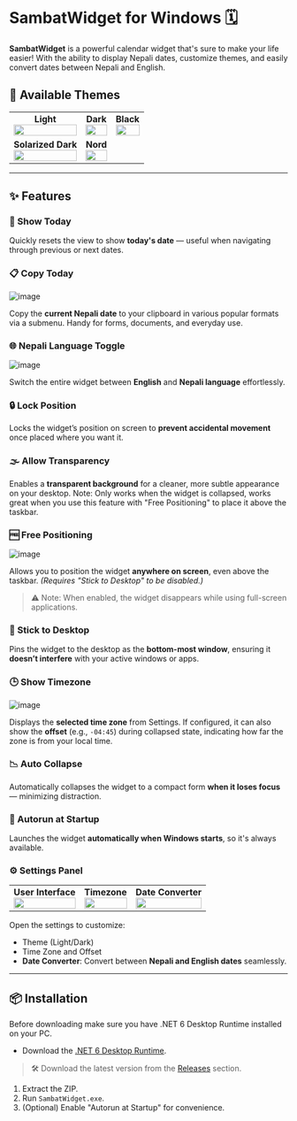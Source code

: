 # SambatWidget for Windows 🗓️
**SambatWidget** is a powerful calendar widget that's sure to make your life easier! With the ability to display Nepali dates, customize themes, and easily convert dates between Nepali and English.

<h2>🎨 Available Themes</h2>
<table>
  <tr>
    <td align="center"><strong>Light</strong><br/>
      <img src="https://github.com/user-attachments/assets/44585823-c1ed-4347-b1e8-3b14337d85b7" width="100%"/>
    </td>
    <td align="center"><strong>Dark</strong><br/>
      <img src="https://github.com/user-attachments/assets/6a59f9e8-422b-47f1-a8c5-d7d0c4b75c76" width="100%"/>
    </td>
    <td align="center"><strong>Black</strong><br/>
      <img src="https://github.com/user-attachments/assets/389a0554-3cfc-42a2-9afa-3f0c93b5e755" width="100%"/>
    </td>
  </tr>
  <tr>
    <td align="center"><strong>Solarized Dark</strong><br/>
      <img src="https://github.com/user-attachments/assets/f627ce42-e1cf-4b35-b4bd-1b4498af22df" width="100%"/>
    </td>
    <td align="center"><strong>Nord</strong><br/>
      <img src="https://github.com/user-attachments/assets/7219cd29-3731-4dee-acb4-3218d437adcc" width="100%"/>
    </td>
    <td></td>
  </tr>
</table>


---

## ✨ Features

### 🔁 Show Today
Quickly resets the view to show **today's date** — useful when navigating through previous or next dates.

### 📋 Copy Today
![image](https://github.com/user-attachments/assets/a8fb1c20-f77e-401b-ba6e-58febe86a7a7)

Copy the **current Nepali date** to your clipboard in various popular formats via a submenu. Handy for forms, documents, and everyday use.

### 🌐 Nepali Language Toggle
![image](https://github.com/user-attachments/assets/678869d6-b96f-465e-8b0a-a25d2b7a571b)

Switch the entire widget between **English** and **Nepali language** effortlessly.

### 🔒 Lock Position
Locks the widget’s position on screen to **prevent accidental movement** once placed where you want it.

### 🌫️ Allow Transparency
Enables a **transparent background** for a cleaner, more subtle appearance on your desktop.
Note: Only works when the widget is collapsed, works great when you use this feature with "Free Positioning" to place it above the taskbar.

### 🆓 Free Positioning
![image](https://github.com/user-attachments/assets/6a5e9c46-7f5c-4997-b51f-062fa5006429)

Allows you to position the widget **anywhere on screen**, even above the taskbar. *(Requires "Stick to Desktop" to be disabled.)*
> ⚠️ Note: When enabled, the widget disappears while using full-screen applications.

### 📌 Stick to Desktop
Pins the widget to the desktop as the **bottom-most window**, ensuring it **doesn’t interfere** with your active windows or apps.

### 🕒 Show Timezone
![image](https://github.com/user-attachments/assets/a04439e9-c194-4a50-adc6-753e200476ef)

Displays the **selected time zone** from Settings. If configured, it can also show the **offset** (e.g., `-04:45`) during collapsed state, indicating how far the zone is from your local time.

### 📉 Auto Collapse
Automatically collapses the widget to a compact form **when it loses focus** — minimizing distraction.

### 🚀 Autorun at Startup
Launches the widget **automatically when Windows starts**, so it's always available.

### ⚙️ Settings Panel
<table>
  <tr>
    <td align="center"><strong>User Interface</strong><br/>
      <img src="https://github.com/user-attachments/assets/426244c6-f8f6-4b8a-b412-2687ee19bd3e" width="100%"/>
    </td>
    <td align="center"><strong>Timezone</strong><br/>
      <img src="https://github.com/user-attachments/assets/4f5f752b-8f0d-4287-910e-23addfef5bfb" width="100%"/>
    </td>
    <td align="center"><strong>Date Converter</strong><br/>
      <img src="https://github.com/user-attachments/assets/308a1b36-7712-45ef-84f0-4a0af7de1f3f" width="100%"/>
    </td>
  </tr>
</table>

Open the settings to customize:
- Theme (Light/Dark)
- Time Zone and Offset
- **Date Converter**: Convert between **Nepali and English dates** seamlessly.

---

## 📦 Installation
Before downloading make sure you have .NET 6 Desktop Runtime installed on your PC.
- Download the [.NET 6 Desktop Runtime](https://dotnet.microsoft.com/en-us/download/dotnet/thank-you/runtime-desktop-6.0.28-windows-x64-installer?cid=getdotnetcore).
  
> 🛠️ Download the latest version from the [Releases](https://github.com/samir-dahal/SambatWidget.Windows/releases) section.

1. Extract the ZIP.
2. Run `SambatWidget.exe`.
3. (Optional) Enable "Autorun at Startup" for convenience.



